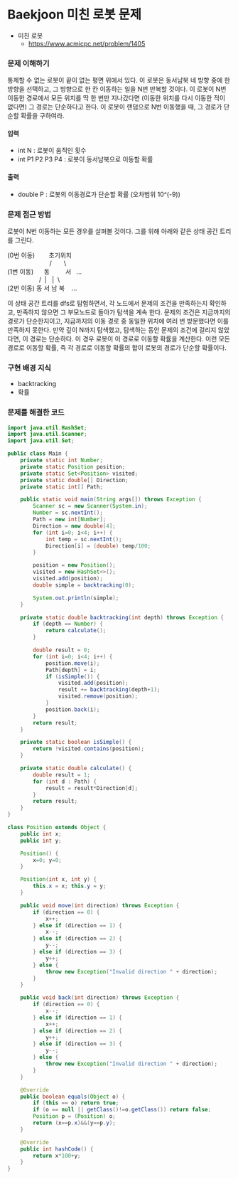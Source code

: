 # Baekjoon 미친 로봇 문제

- 미친 로봇
    - https://www.acmicpc.net/problem/1405

### 문제 이해하기
통제할 수 없는 로봇이 끝이 없는 평면 위에서 있다.
이 로봇은 동서남북 네 방향 중에 한 방향을 선택하고, 그 방향으로 한 칸 이동하는 일을 N번 반복할 것이다.
이 로봇이 N번 이동한 경로에서 모든 위치를 딱 한 번만 지나갔다면 (이동한 위치를 다시 이동한 적이 없다면) 그 경로는 단순하다고 한다.
이 로봇이 랜덤으로 N번 이동했을 때, 그 경로가 단순할 확률을 구하여라.

#### 입력
- int N : 로봇이 움직인 횟수
- int P1 P2 P3 P4 : 로봇이 동서남북으로 이동할 확률

#### 출력
- double P : 로봇의 이동경로가 단순할 확률 (오차범위 10^(-9))

### 문제 접근 방법
로봇이 N번 이동하는 모든 경우를 살펴볼 것이다.
그를 위해 아래와 같은 상태 공간 트리를 그린다.

(0번 이동)&nbsp;&nbsp;&nbsp;&nbsp;&nbsp;&nbsp;&nbsp;&nbsp;초기위치  
&nbsp;&nbsp;&nbsp;&nbsp;&nbsp;&nbsp;&nbsp;&nbsp;&nbsp;&nbsp;&nbsp;&nbsp;&nbsp;&nbsp;&nbsp;&nbsp;&nbsp;&nbsp;&nbsp;&nbsp;&nbsp;&nbsp;&nbsp;&nbsp;/
&nbsp;&nbsp;&nbsp;&nbsp;&nbsp;&nbsp;\  
(1번 이동)&nbsp;&nbsp;&nbsp;&nbsp;&nbsp;&nbsp;동
&nbsp;&nbsp;&nbsp;&nbsp;&nbsp;&nbsp;&nbsp;&nbsp;서&nbsp;&nbsp;&nbsp;...  
&nbsp;&nbsp;&nbsp;&nbsp;&nbsp;&nbsp;&nbsp;&nbsp;&nbsp;&nbsp;&nbsp;&nbsp;&nbsp;&nbsp;&nbsp;&nbsp;&nbsp;&nbsp;/
&nbsp;|&nbsp;&nbsp;&nbsp;|&nbsp;&nbsp;\  
(2번 이동) 동 서 남 북&nbsp;&nbsp;&nbsp;&nbsp;...

이 상태 공간 트리를 dfs로 탐험하면서, 각 노드에서 문제의 조건을 만족하는지 확인하고, 만족하지 않으면 그 부모노드로 돌아가 탐색을 계속 한다.
문제의 조건은 지금까지의 경로가 단순한지이고, 지금까지의 이동 경로 중 동일한 위치에 여러 번 방문했다면 이를 만족하지 못한다.
만약 깊이 N까지 탐색했고, 탐색하는 동안 문제의 조건에 걸리지 않았다면, 이 경로는 단순하다.
이 경우 로봇이 이 경로로 이동할 확률을 계산한다.
이런 모든 경로로 이동할 확률, 즉 각 경로로 이동할 확률의 합이 로봇의 경로가 단순할 확률이다.

### 구현 배경 지식
- backtracking
- 확률

### 문제를 해결한 코드
~~~java
import java.util.HashSet;
import java.util.Scanner;
import java.util.Set;

public class Main {
    private static int Number;
    private static Position position;
    private static Set<Position> visited;
    private static double[] Direction;
    private static int[] Path;

    public static void main(String args[]) throws Exception {
        Scanner sc = new Scanner(System.in);
        Number = sc.nextInt();
        Path = new int[Number];
        Direction = new double[4];
        for (int i=0; i<4; i++) {
            int temp = sc.nextInt();
            Direction[i] = (double) temp/100;
        }

        position = new Position();
        visited = new HashSet<>();
        visited.add(position);
        double simple = backtracking(0);

        System.out.println(simple);
    }

    private static double backtracking(int depth) throws Exception {
        if (depth == Number) {
            return calculate();
        }

        double result = 0;
        for (int i=0; i<4; i++) {
            position.move(i);
            Path[depth] = i;
            if (isSimple()) {
                visited.add(position);
                result += backtracking(depth+1);
                visited.remove(position);
            }
            position.back(i);
        }
        return result;
    }

    private static boolean isSimple() {
        return !visited.contains(position);
    }

    private static double calculate() {
        double result = 1;
        for (int d : Path) {
            result = result*Direction[d];
        }
        return result;
    }
}

class Position extends Object {
    public int x;
    public int y;

    Position() {
        x=0; y=0;
    }

    Position(int x, int y) {
        this.x = x; this.y = y;
    }

    public void move(int direction) throws Exception {
        if (direction == 0) {
            x++;
        } else if (direction == 1) {
            x--;
        } else if (direction == 2) {
            y--;
        } else if (direction == 3) {
            y++;
        } else {
            throw new Exception("Invalid direction " + direction);
        }
    }

    public void back(int direction) throws Exception {
        if (direction == 0) {
            x--;
        } else if (direction == 1) {
            x++;
        } else if (direction == 2) {
            y++;
        } else if (direction == 3) {
            y--;
        } else {
            throw new Exception("Invalid direction " + direction);
        }
    }

    @Override
    public boolean equals(Object o) {
        if (this == o) return true;
        if (o == null || getClass()!=o.getClass()) return false;
        Position p = (Position) o;
        return (x==p.x)&&(y==p.y);
    }

    @Override
    public int hashCode() {
        return x*100+y;
    }
}
~~~